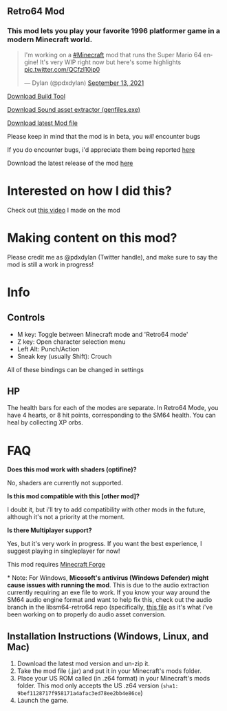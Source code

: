 ## Retro64 Mod
### This mod lets you play your favorite 1996 platformer game in a modern Minecraft world.

<blockquote class="twitter-tweet"><p lang="en" dir="ltr">I&#39;m working on a <a href="https://twitter.com/hashtag/Minecraft?src=hash&amp;ref_src=twsrc%5Etfw">#Minecraft</a> mod that runs the Super Mario 64 engine! It&#39;s very WIP right now but here&#39;s some highlights <a href="https://t.co/QCfzl10ip0">pic.twitter.com/QCfzl10ip0</a></p>&mdash; Dylan (@pdxdylan) <a href="https://twitter.com/pdxdylan/status/1437538144728064002?ref_src=twsrc%5Etfw">September 13, 2021</a></blockquote> <script async src="https://platform.twitter.com/widgets.js" charset="utf-8"></script>

[Download Build Tool](https://github.com/Retro64Mod/retro64-GUI-build-utility/releases)

[Download Sound asset extractor (genfiles.exe)](https://github.com/Retro64Mod/sm64_asset_builder/releases)

[Download latest Mod file](https://github.com/Retro64Mod/Retro64Mod/releases)

Please keep in mind that the mod is in beta, you *will* encounter bugs

If you do encounter bugs, i'd appreciate them being reported [here](https://github.com/Retro64Mod/Retro64Mod.github.io/issues)

Download the latest release of the mod [here](https://github.com/Retro64Mod/Retro64Mod/releases/tag/1.18.2-1.0.7)

# Interested on how I did this?
Check out [this video](https://youtu.be/2yWKqc2rmHI) I made on the mod

# Making content on this mod?

Please credit me as @pdxdylan (Twitter handle), and make sure to say the mod is still a work in progress!

# Info
## Controls
- M key: Toggle between Minecraft mode and 'Retro64 mode'
- Z key: Open character selection menu
- Left Alt: Punch/Action
- Sneak key (usually Shift): Crouch

All of these bindings can be changed in settings

## HP
The health bars for each of the modes are separate. In Retro64 Mode, you have 4 hearts, or 8 hit points, corresponding to the SM64 health. You can heal by collecting XP orbs.

# FAQ

**Does this mod work with shaders \(optifine\)?**

No, shaders are currently not supported.

**Is this mod compatible with this \[other mod\]?**

I doubt it, but i'll try to add compatibility with other mods in the future, although it's not a priority at the moment.

**Is there Multiplayer support?**

Yes, but it's very work in progress. If you want the best experience, I suggest playing in singleplayer for now!

This mod requires [Minecraft Forge](https://files.minecraftforge.net/net/minecraftforge/forge/)

\* Note: For Windows, **Micosoft's antivirus (Windows Defender) might cause issues with running the mod**. This is due to the audio extraction currently requiring an exe file to work. If you know your way around the SM64 audio engine format and want to help fix this, check out the audio branch in the libsm64-retro64 repo (specifically, [this file](https://github.com/Retro64Mod/libsm64-retro64/blob/audio/src/decomp/tools/convUtils.c#L11-L18) as it's what i've been working on to properly do audio asset conversion.

## Installation Instructions (Windows, Linux, and Mac)
1. Download the latest mod version and un-zip it.
2. Take the mod file (.jar) and put it in your Minecraft's mods folder.
3. Place your US ROM called (in .z64 format) in your Minecraft's mods folder. This mod only accepts the US .z64 version (`sha1: 9bef1128717f958171a4afac3ed78ee2bb4e86ce`)
4. Launch the game. 
